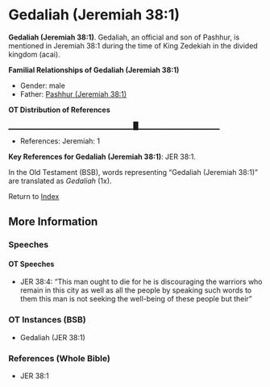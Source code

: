 # Gedaliah (Jeremiah 38:1)
**Gedaliah (Jeremiah 38:1)**. 
Gedaliah, an official and son of Pashhur, is mentioned in Jeremiah 38:1 during the time of King Zedekiah in the divided kingdom (acai). 




**Familial Relationships of Gedaliah (Jeremiah 38:1)**


* Gender: male
* Father: [Pashhur (Jeremiah 38:1)](Pashhur.5.md)


**OT Distribution of References**

▁▁▁▁▁▁▁▁▁▁▁▁▁▁▁▁▁▁▁▁▁▁▁█▁▁▁▁▁▁▁▁▁▁▁▁▁▁▁
* References: Jeremiah: 1



**Key References for Gedaliah (Jeremiah 38:1)**: 
JER 38:1. 


In the Old Testament (BSB), words representing “Gedaliah (Jeremiah 38:1)” are translated as 
*Gedaliah* (1x). 




Return to [Index](00-Index.md)

## More Information

### Speeches

#### OT Speeches

* JER 38:4: “This man ought to die for he is discouraging the warriors who remain in this city as well as all the people by speaking such words to them this man is not seeking the well-being of these people but their”

### OT Instances (BSB)

* Gedaliah (JER 38:1)



### References (Whole Bible)

* JER 38:1



